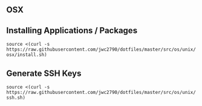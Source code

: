 ## OSX

## Installing Applications / Packages 

`source <(curl -s https://raw.githubusercontent.com/jwc2790/dotfiles/master/src/os/unix/osx/install.sh)`

## Generate SSH Keys 

`source <(curl -s https://raw.githubusercontent.com/jwc2790/dotfiles/master/src/os/unix/ssh.sh)`
